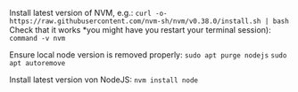
Install latest version of NVM, e.g.:
`curl -o- https://raw.githubusercontent.com/nvm-sh/nvm/v0.38.0/install.sh | bash`
Check that it works *you might have you restart your terminal session):
`command -v nvm`

Ensure local node version is removed properly:
`sudo apt purge nodejs`
`sudo apt autoremove`

Install latest version von NodeJS:
`nvm install node`